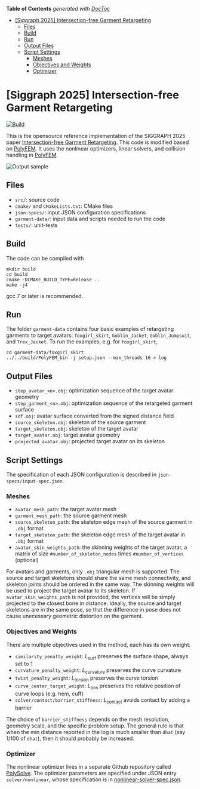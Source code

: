 <!-- START doctoc generated TOC please keep comment here to allow auto update -->
<!-- DON'T EDIT THIS SECTION, INSTEAD RE-RUN doctoc TO UPDATE -->

**Table of Contents** _generated with [DocToc](https://github.com/thlorenz/doctoc)_

- [[Siggraph 2025] Intersection-free Garment Retargeting](#siggraph-2025-intersection-free-garment-retargeting)
  - [Files](#files)
  - [Build](#build)
  - [Run](#run)
  - [Output Files](#output-files)
  - [Script Settings](#script-settings)
    - [Meshes](#meshes)
    - [Objectives and Weights](#objectives-and-weights)
    - [Optimizer](#optimizer)

<!-- END doctoc generated TOC please keep comment here to allow auto update -->

# [Siggraph 2025] Intersection-free Garment Retargeting

[![Build](https://github.com/Huangzizhou/cloth-fit/actions/workflows/continuous.yml/badge.svg)](https://github.com/Huangzizhou/cloth-fit/actions/workflows/continuous.yml)

This is the opensource reference implementation of the SIGGRAPH 2025 paper [Intersection-free Garment Retargeting](https://huangzizhou.github.io/assets/img/research/cloth/paper.pdf). This code is modified based on [PolyFEM](https://github.com/polyfem/polyfem). It uses the nonlinear optimizers, linear solvers, and collision handling in [PolyFEM](https://github.com/polyfem/polyfem).

![Output sample](./garment-data/output.gif)

## Files

- `src/`: source code
- `cmake/` and `CMakeLists.txt`: CMake files
- `json-specs/`: input JSON configuration specifications
- `garment-data/`: input data and scripts needed to run the code
- `tests/`: unit-tests

## Build

The code can be compiled with

```
mkdir build
cd build
cmake -DCMAKE_BUILD_TYPE=Release ..
make -j4
```

gcc 7 or later is recommended.

## Run

The folder `garment-data` contains four basic examples of retargeting garments to target avatars: `foxgirl_skirt`, `Goblin_Jacket`, `Goblin_Jumpsuit`, and `Trex_Jacket`. To run the examples, e.g. for `foxgirl_skirt`,

```
cd garment-data/foxgirl_skirt
../../build/PolyFEM_bin -j setup.json --max_threads 16 > log
```

## Output Files

- `step_avatar_<n>.obj`: optimization sequence of the target avatar geometry
- `step_garment_<n>.obj`: optimization sequence of the retargeted garment surface
- `sdf.obj`: avatar surface converted from the signed distance field
- `source_skeleton.obj`: skeleton of the source garment
- `target_skeleton.obj`: skeleton of the target avatar
- `target_avatar.obj`: target avatar geometry
- `projected_avatar.obj`: projected target avatar on its skeleton

## Script Settings

The specification of each JSON configuration is described in `json-specs/input-spec.json`.

### Meshes

- `avatar_mesh_path`: the target avatar mesh
- `garment_mesh_path`: the source garment mesh
- `source_skeleton_path`: the skeleton edge mesh of the source garment in `.obj` format
- `target_skeleton_path`: the skeleton edge mesh of the target avatar in `.obj` format
- `avatar_skin_weights_path`: the skinning weights of the target avatar, a matrix of size `#number_of_skeleton_nodes` times `#number_of_vertices` (optional)

For avatars and garments, only `.obj` triangular mesh is supported. The source and target skeletons should share the same mesh connectivity, and skeleton joints should be ordered in the same way. The skinning weights will be used to project the target avatar to its skeleton. If `avatar_skin_weights_path` is not provided, the vertices will be simply projected to the closest bone in distance. Ideally, the source and target skeletons are in the same pose, so that the difference in pose does not cause unecessary geometric distortion on the garment.

### Objectives and Weights

There are multiple objectives used in the method, each has its own weight:

- `similarity_penalty_weight`: $L_\text{surf}$ preserves the surface shape, always set to 1
- `curvature_penalty_weight`: $L_\text{curvature}$ preserves the curve curvature
- `twist_penalty_weight`: $L_\text{torsion}$ preserves the curve torsion
- `curve_center_target_weight`: $L_\text{pos}$ preserves the relative position of curve loops (e.g. hem, cuff)
- `solver/contact/barrier_stiffness`: $L_\text{contact}$ avoids contact by adding a barrier

The choice of `barrier_stiffness` depends on the mesh resolution, geometry scale, and the specific problem setup. The general rule is that when the min distance reported in the log is much smaller than `dhat` (say 1/100 of `dhat`), then it should probably be increased.

### Optimizer

The nonlinear optimizer lives in a separate Github repository called [PolySolve](https://github.com/Huangzizhou/polysolve/tree/garment). The optimizer parameters are specified under JSON entry `solver/nonlinear`, whose specification is in [nonlinear-solver-spec.json](https://github.com/Huangzizhou/polysolve/blob/garment/nonlinear-solver-spec.json).
